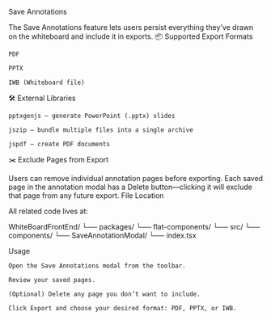 Save Annotations

The Save Annotations feature lets users persist everything they’ve drawn on the whiteboard and include it in exports.
📦 Supported Export Formats

    PDF

    PPTX

    IWB (Whiteboard file)

🛠️ External Libraries

    pptxgenjs — generate PowerPoint (.pptx) slides

    jszip — bundle multiple files into a single archive

    jspdf — create PDF documents

✂️ Exclude Pages from Export

Users can remove individual annotation pages before exporting. Each saved page in the annotation modal has a Delete button—clicking it will exclude that page from any future export.
File Location

All related code lives at:

WhiteBoardFrontEnd/
└── packages/
    └── flat-components/
        └── src/
            └── components/
                └── SaveAnnotationModal/
                    └── index.tsx

Usage

    Open the Save Annotations modal from the toolbar.

    Review your saved pages.

    (Optional) Delete any page you don’t want to include.

    Click Export and choose your desired format: PDF, PPTX, or IWB.
